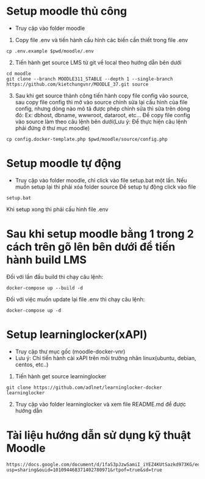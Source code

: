 # Setup moodle thủ công
* Truy cập vào folder moodle

1. Copy file .env và tiến hành cấu hình các biến cần thiết trong file .env
```
cp .env.example $pwd/moodle/.env
```

2. Tiến hành get source LMS từ git về local theo hướng dẫn bên dưới
```
cd moodle
git clone --branch MOODLE311_STABLE --depth 1 --single-branch https://github.com/kietchungvnr/MOODLE_37.git source
```

3. Sau khi get source thành công tiến hành copy file config vào source, sau copy file config thì mở vào source chỉnh sửa lại cấu hình của file config, nhưng dòng nào mô tả được phép chỉnh sửa thì sửa trên dòng đó:
   Ex: dbhost, dbname, wwwroot, dataroot, etc... 
Để copy file config vào source làm theo câu lệnh bên dưới(Lưu ý: Để thực hiện câu lệnh phải đứng ở thư mục moodle)
```
cp config.docker-template.php $pwd/moodle/source/config.php
```

# Setup moodle tự động
* Truy cập vào folder moodle, chỉ click vào file setup.bat một lần. Nếu muốn setup lại thì phải xóa folder source
Để setup tự động click vào file
```
setup.bat
```
Khi setup xong thì phải cấu hình file .env

# Sau khi setup moodle bằng 1 trong 2 cách trên gõ lên bên dưới để tiến hành build LMS
Đối với lần đầu build thì chạy câu lệnh:
```
docker-compose up --build -d
```

Đối với việc muốn update lại file .env thì chạy câu lệnh:
```
docker-compose up -d
```

# Setup learninglocker(xAPI)
* Truy cập thư mục gốc (moodle-docker-vnr)
* Lưu ý: Chỉ tiến hành cài xAPI trên môi trường nhân linux(ubuntu, debian, centos, etc..)

1. Tiến hành get source learninglocker
```
git clone https://github.com/adlnet/learninglocker-docker learninglocker
```
2. Truy cập vào folder learninglocker và xem file README.md để được hướng dẫn

# Tài liệu hướng dẫn sử dụng kỹ thuật Moodle
```
https://docs.google.com/document/d/1faS3pJzwSamiI_iYEZ4KUtSazkd973KG/edit?usp=sharing&ouid=101094468371402780971&rtpof=true&sd=true
```